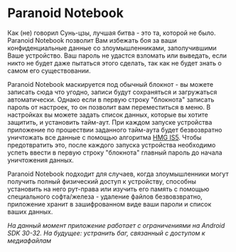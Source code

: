 # Paranoid Notebook
Как (не) говорил Сунь-цзы, лучшая битва - это та, которой не было. Paranoid Notebook позволит Вам избежать боя за ваши конфиденциальные данные со злоумышленниками, заполучившими Ваше устройство. Ваш пароль не удастся взломать или выведать, если никто не будет даже пытаться этого сделать, так как не будет знать о самом его существовании.

Paranoid Notebook маскируется под обычный блокнот - вы можете записать сюда что угодно, записи будут сохраняться и загружаться автоматически. Однако если в первую строку "блокнота" записать пароль от настроек, то он позволит вам переместиться в меню. В настройках вы можете задать список данных, которые вы хотите защитить, и установить тайм-аут. При каждом запуске устройства приложение по прошествии заданного тайм-аута будет безвозвратно уничтожать все данные с помощью алгоритма <a href="https://www.lifewire.com/data-sanitization-methods-2626133#toc-hmg-is5">HMG IS5</a>. Чтобы предотвратить это, после каждого запуска устройства необходимо успеть ввести в первую строку "блокнота" главный пароль до начала уничтожения данных.

Paranoid Notebook подходит для случаев, когда злоумышленники могут получить полный физический доступ к устройству, способны установить на него рут-права или изучить его память с помощью специального софта/железа - удаление файлов безвовзвратно, приложение хранит в зашифрованном виде ваши пароли и список ваших данных.

*На данный момент приложение работает с ограничениями на Android SDK 30-32. На будущее: устранить баг, связанный с доступом к медиафайлам*
